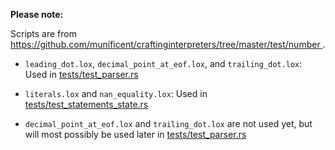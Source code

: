<!--
Date Created: 17/07/2025.
-->

**Please note:**

Scripts are from 
[ https://github.com/munificent/craftinginterpreters/tree/master/test/number ](https://github.com/munificent/craftinginterpreters/tree/master/test/number).

- `leading_dot.lox`, `decimal_point_at_eof.lox`, and `trailing_dot.lox`: Used in [tests/test_parser.rs](https://github.com/behai-nguyen/rlox/blob/main/tests/test_parser.rs)

- `literals.lox` and `nan_equality.lox`: Used in [tests/test_statements_state.rs](https://github.com/behai-nguyen/rlox/blob/main/tests/test_statements_state.rs) 

- `decimal_point_at_eof.lox` and `trailing_dot.lox` are not used yet, but will most possibly be used later in [tests/test_parser.rs](https://github.com/behai-nguyen/rlox/blob/main/tests/test_parser.rs)

